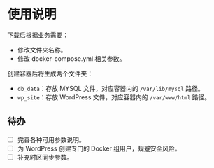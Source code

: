 # 使用说明

下载后根据业务需要：

- 修改文件夹名称。
- 修改 docker-compose.yml 相关参数。

创建容器后将生成两个文件夹：

- `db_data`：存放 MYSQL 文件，对应容器内的 `/var/lib/mysql` 路径。
- `wp_site`：存放 WordPress 文件，对应容器内的 `/var/www/html` 路径。

## 待办

- [ ] 完善各种可用参数说明。
- [ ] 为 WordPress 创建专门的 Docker 组用户，规避安全风险。
- [ ] 补充时区同步参数。